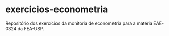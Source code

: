 # exercicios-econometria
Repositório dos exercícios da monitoria de econometria para a matéria EAE-0324 da FEA-USP.
